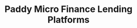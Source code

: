 ---
title: "Paddy Micro Finance Lending Platforms"
excerpt: "Lending Platforms.<br/><img src='/images/pesapata.png'><img src='/images/scoppe.png'><img src='/images/okoamia.png'>"
collection: portfolio
---